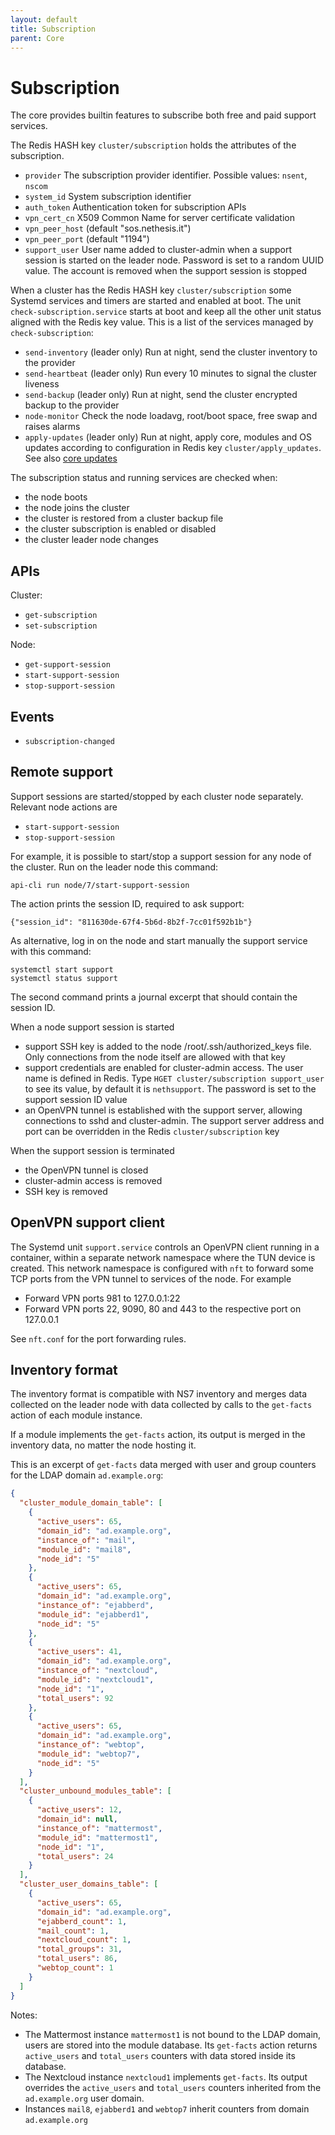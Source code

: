 ```yaml
---
layout: default
title: Subscription
parent: Core
---
```


# Subscription

The core provides builtin features to subscribe both free and paid support services.

The Redis HASH key `cluster/subscription` holds the attributes of the subscription.

- `provider` The subscription provider identifier. Possible values: `nsent`, `nscom`
- `system_id` System subscription identifier
- `auth_token` Authentication token for subscription APIs
- `vpn_cert_cn` X509 Common Name for server certificate validation
- `vpn_peer_host` (default "sos.nethesis.it")
- `vpn_peer_port` (default "1194")
- `support_user` User name added to cluster-admin when a support session
  is started on the leader node. Password is set to a random UUID value.
  The account is removed when the support session is stopped

When a cluster has the Redis HASH key `cluster/subscription` some Systemd
services and timers are started and enabled at boot. The unit
`check-subscription.service` starts at boot and keep all the other unit
status aligned with the Redis key value.  This is a list of the services
managed by `check-subscription`:

- `send-inventory` (leader only) Run at night, send the cluster inventory to the provider
- `send-heartbeat` (leader only) Run every 10 minutes to signal the cluster liveness
- `send-backup` (leader only) Run at night, send the cluster encrypted backup to the provider
- `node-monitor` Check the node loadavg, root/boot space, free swap and raises alarms
- `apply-updates` (leader only) Run at night, apply core, modules and OS
  updates according to configuration in Redis key `cluster/apply_updates`.
  See also [core updates]({{site.baseurl}}/core/updates)

The subscription status and running services are checked when:
- the node boots
- the node joins the cluster
- the cluster is restored from a cluster backup file
- the cluster subscription is enabled or disabled
- the cluster leader node changes

## APIs

Cluster:

- `get-subscription`
- `set-subscription`

Node:

- `get-support-session`
- `start-support-session`
- `stop-support-session`

## Events

- `subscription-changed`

## Remote support

Support sessions are started/stopped by each cluster node separately. Relevant node actions are

- `start-support-session`
- `stop-support-session`

For example, it is possible to start/stop a support session for any node
of the cluster. Run on the leader node this command:

    api-cli run node/7/start-support-session

The action prints the session ID, required to ask support:

    {"session_id": "811630de-67f4-5b6d-8b2f-7cc01f592b1b"}

As alternative, log in on the node and start manually the support service
with this command:

    systemctl start support
    systemctl status support

The second command prints a journal excerpt that should contain the session ID.

When a node support session is started

- support SSH key is added to the node /root/.ssh/authorized_keys file.
  Only connections from the node itself are allowed with that key
- support credentials are enabled for cluster-admin access. The user name
  is defined in Redis. Type `HGET cluster/subscription support_user` to
  see its value, by default it is `nethsupport`. The password is set to
  the support session ID value
- an OpenVPN tunnel is established with the support server, allowing
  connections to sshd and cluster-admin. The support server address and
  port can be overridden in the Redis `cluster/subscription` key

When the support session is terminated

- the OpenVPN tunnel is closed
- cluster-admin access is removed
- SSH key is removed

## OpenVPN support client

The Systemd unit `support.service` controls an OpenVPN client running in a
container, within a separate network namespace where the TUN device is
created.  This network namespace is configured with `nft` to forward some
TCP ports from the VPN tunnel to services of the node. For example

- Forward VPN ports 981 to 127.0.0.1:22
- Forward VPN ports 22, 9090, 80 and 443 to the respective port on 127.0.0.1

See `nft.conf` for the port forwarding rules.

## Inventory format

The inventory format is compatible with NS7 inventory and merges data
collected on the leader node with data collected by calls to the
`get-facts` action of each module instance.

If a module implements the `get-facts` action, its output is merged in the
inventory data, no matter the node hosting it.

This is an excerpt of `get-facts` data merged with user and group counters
for the LDAP domain `ad.example.org`:

```json
{
  "cluster_module_domain_table": [
    {
      "active_users": 65,
      "domain_id": "ad.example.org",
      "instance_of": "mail",
      "module_id": "mail8",
      "node_id": "5"
    },
    {
      "active_users": 65,
      "domain_id": "ad.example.org",
      "instance_of": "ejabberd",
      "module_id": "ejabberd1",
      "node_id": "5"
    },
    {
      "active_users": 41,
      "domain_id": "ad.example.org",
      "instance_of": "nextcloud",
      "module_id": "nextcloud1",
      "node_id": "1",
      "total_users": 92
    },
    {
      "active_users": 65,
      "domain_id": "ad.example.org",
      "instance_of": "webtop",
      "module_id": "webtop7",
      "node_id": "5"
    }
  ],
  "cluster_unbound_modules_table": [
    {
      "active_users": 12,
      "domain_id": null,
      "instance_of": "mattermost",
      "module_id": "mattermost1",
      "node_id": "1",
      "total_users": 24
    }
  ],
  "cluster_user_domains_table": [
    {
      "active_users": 65,
      "domain_id": "ad.example.org",
      "ejabberd_count": 1,
      "mail_count": 1,
      "nextcloud_count": 1,
      "total_groups": 31,
      "total_users": 86,
      "webtop_count": 1
    }
  ]
}
```

Notes:

- The Mattermost instance `mattermost1` is not bound to the LDAP domain,
  users are stored into the module database. Its `get-facts` action
  returns `active_users` and `total_users` counters with data stored
  inside its database.
- The Nextcloud instance `nextcloud1` implements `get-facts`. Its output
  overrides the `active_users` and `total_users` counters inherited from
  the `ad.example.org` user domain.
- Instances `mail8`, `ejabberd1` and `webtop7` inherit counters from
  domain `ad.example.org`
